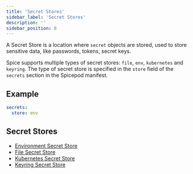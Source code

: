 ```yaml
---
title: 'Secret Stores'
sidebar_label: 'Secret Stores'
description: ''
sidebar_position: 8
---
```


A Secret Store is a location where `secret` objects are stored, used to store sensitive data, like passwords, tokens, secret keys.

Spice supports multiple types of secret stores: `file`, `env`, `kubernetes` and `keyring`. The type of secret store is specified in the `store` field of the `secrets` section in the Spicepod manifest.

## Example

```yaml
secrets:
  store: env
```

## Secret Stores

- [Environment Secret Store](env/index.md)
- [File Secret Store](file/index.md)
- [Kubernetes Secret Store](kubernetes/index.md)
- [Keyring Secret Store](keyring/index.md)
